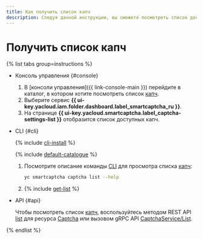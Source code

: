 ```yaml
---
title: Как получить список капч
description: Следуя данной инструкции, вы сможете посмотреть список доступных капч {{ captcha-full-name }}.
---
```


# Получить список капч

{% list tabs group=instructions %}

- Консоль управления {#console}

  1. В [консоли управления]({{ link-console-main }}) перейдите в каталог, в котором хотите посмотреть список [капч](../concepts/validation.md).
  1. Выберите сервис **{{ ui-key.yacloud.iam.folder.dashboard.label_smartcaptcha_ru }}**.
  1. На странице **{{ ui-key.yacloud.smartcaptcha.label_captcha-settings-list }}** отобразится список доступных капч.

- CLI {#cli}

  {% include [cli-install](../../_includes/cli-install.md) %}

  {% include [default-catalogue](../../_includes/default-catalogue.md) %}

  1. Посмотрите описание команды [CLI](../../cli/) для просмотра списка [капч](../concepts/validation.md):

      ```bash
      yc smartcaptcha captcha list --help
      ```

  1. {% include [get-list](../../_includes/smartcaptcha/get-list.md) %}

- API {#api}

  Чтобы посмотреть список [капч](../concepts/validation.md), воспользуйтесь методом REST API [list](../api-ref/Captcha/list.md) для ресурса [Captcha](../api-ref/Captcha/index.md) или вызовом gRPC API [CaptchaService/List](../api-ref/grpc/Captcha/list.md).

{% endlist %}